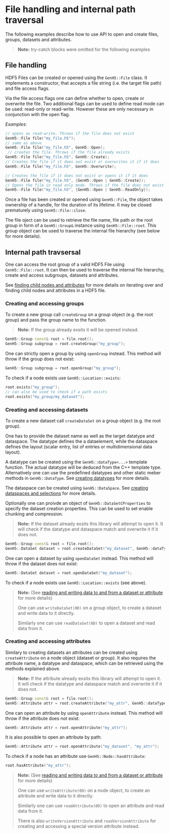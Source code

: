 # File handling and internal path traversal

The following examples describe how to use API to open and create files, groups, datasets and attributes. 

> **Note:** try-catch blocks were omitted for the following examples

## File handling

HDF5 Files can be created or opened using the `GenH5::File` class. It implements a constructor, that accepts a file string (i.e. the target file path) and file access flags.

Via the file access flags one can define whether to open, create or overwrite the file. Two additional flags can be used to define read mode can be used: read-only or read-write. However these are only necessary in conjunction with the open flag. 

*Examples:*

```cpp
// opens as read-write. Throws if the file does not exist
GenH5::File file("my_file.h5");
// same as above           
GenH5::File file("my_file.h5", GenH5::Open);        
 // creates the file. Throws if the file already exists
GenH5::File file("my_file.h5", GenH5::Create);     
// Creates the file if it does not exist or overwrites it if it does 
GenH5::File file("my_file.h5", GenH5::Overwrite);   

// Creates the file if it does not exist or opens it if it does 
GenH5::File file("my_file.h5", {GenH5::Open | GenH5::Create}); 
// Opens the file in read only mode. Throws if the file does not exist 
GenH5::File file("my_file.h5", {GenH5::Open | GenH5::ReadOnly}); 
```

Once a file has been created or opened using `GenH5::File`, the object takes ownership of a handle, for the duration of its lifetime. It may be closed prematurely using `GenH5::File::close`.

The file oject can be used to retrieve the file name, file path or the root group in form of a `GenH5::Group&` instance using `GenH5::File::root`. This group object can be used to traverse the internal file hierarchy (see below for more details).

## Internal path travsersal

One can access the root group of a valid HDF5 File using `GenH5::File::root`. It can then be used to traverse the internal file hierarchy, create and access subgroups, datasets and attributes.

See [finding child nodes and attributes](find_child_nodes.md) for more details on iterating over and finding child nodes and attributes in a HDF5 file.

### Creating and accessing groups

To create a new group call `createGroup` on a group object (e.g. the root group) and pass the group name to the function.

> **Note:** If the group already exsits it will be opened instead.

```cpp
GenH5::Group const& root = file.root();
GenH5::Group subgroup = root.createGroup("my_group");
```

One can strictly open a group by using `openGroup` instead. This method will throw if the group does not exist:

```cpp
GenH5::Group subgroup = root.openGroup("my_group");
```

To check if a node exists use `GenH5::Location::exists`:

```cpp
root.exists("my_group");
// can also be used to check if a path exists
root.exists("my_group/my_dataset");
```

### Creating and accessing datasets

To create a new dataset call `createDataSet` on a group object (e.g. the root group).

One has to provide the dataset name as well as the target datatype and dataspace. The datatype defines the a dataelement, while the dataspace defines the layout (scalar entry, list of entries or multidimensional data layout).

A datatype can be created using the `GenH5::dataType<...>` template function. The actual datatype will be deduced from the C++ template type. Alternatively one can use the predefined datatypes and other static meber methods in `GenH5::DataType`. See [creating datatypes](creating_datatypes.md) for more details.

The dataspace can be created using `GenH5::DataSpace`. See [creating dataspaces and selections](creating_dataspaces_and_selections.md) for more details.

Optionally one can proivde an object of `GenH5::DataSetCProperties` to specify the dataset creation properties. This can be used to set enable chunking and compression.  

> **Note:** If the dataset already exsits this library will attempt to open it. It will check if the datatype and dataspace match and overwrite it if it does not.

```cpp
GenH5::Group const& root = file.root();
GenH5::DataSet dataset = root.createDataSet("my_dataset", GenH5::dataType<int>(), GenH5::DataSpace::Scalar);
```

One can open a dataset by using `openDataSet` instead. This method will throw if the dataset does not exist:

```cpp
GenH5::DataSet dataset = root.openDataSet("my_dataset"); 
```

To check if a node exists use `GenH5::Location::exists` (see above).

> **Note:** (See [reading and writing data to and from a dataset or attribute](reading_and_writing_data.md) for more details)
>
> One can use `writeDataSet(0D)` on a group object, to create a dataset and write data to it directly.
>
> Similarly one can use `readDataSet(0D)` to open a dataset and read data from it. 


### Creating and accessing attributes

Similary to creating datasets an attributes can be created using `createAttribute` on a node object (dataset or group). It also requires the attribute name, a datatype and dataspace, which can be retrieved using the methods explained above.

> **Note:** If the attribute already exsits this library will attempt to open it. It will check if the datatype and dataspace match and overwrite it if it does not.

```cpp
GenH5::Group const& root = file.root();
GenH5::Attribute attr = root.createAttribute("my_attr", GenH5::dataType<int>(), GenH5::DataSpace::Scalar);
```

One can open an attribute by using `openAttribute` instead. This method will throw if the attribute does not exist:

```cpp
GenH5::Attribute attr = root.openAttribute("my_attr"); 
```

It is also possible to open an attribute by path:

```cpp
GenH5::Attribute attr = root.openAttribute("my_dataset", "my_attr"); 
```

To check if a node has an attribute use `GenH5::Node::hasAttribute`:

```cpp
root.hasAttribute("my_attr");
```

> **Note:** (See [reading and writing data to and from a dataset or attribute](reading_and_writing_data.md) for more details)
>
> One can use `writeAttribute(0D)` on a node object, to create an attribute and write data to it directly.
>
> Similarly one can use `readAttribute(0D)` to open an attribute and read data from it. 
>
> There is also `writeVersionAttribute` and `readVersionAttribute` for creating and accessing a special version attribute instead.
